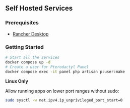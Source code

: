 ## Self Hosted Services

### Prerequisites

- [Rancher Desktop](https://rancherdesktop.io/)

### Getting Started

```sh
# Start all the services
docker compose up -d
# Create a user for Pterodactyl Panel
docker compose exec -it panel php artisan p:user:make
```

**Linux Only**

Allow running apps on lower port ranges without sudo:

```sh
sudo sysctl -w net.ipv4.ip_unprivileged_port_start=0
```